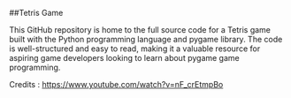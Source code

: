 ##Tetris Game

This GitHub repository is home to the full source code for a Tetris game built with the Python programming language and pygame library. The code is well-structured and easy to read, making it a valuable resource for aspiring game developers looking to learn about pygame game programming.

Credits : https://www.youtube.com/watch?v=nF_crEtmpBo
